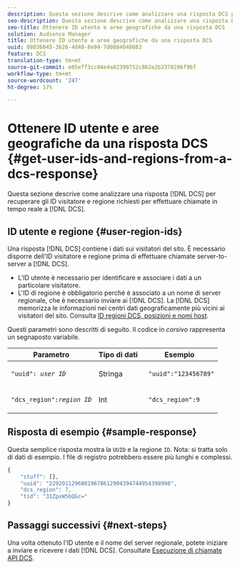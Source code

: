 ```yaml
---
description: Questa sezione descrive come analizzare una risposta DCS per recuperare gli ID visitatore e regione richiesti per effettuare chiamate in tempo reale al DCS.
seo-description: Questa sezione descrive come analizzare una risposta DCS per recuperare gli ID visitatore e regione richiesti per effettuare chiamate in tempo reale al DCS.
seo-title: Ottenere ID utente e aree geografiche da una risposta DCS
solution: Audience Manager
title: Ottenere ID utente e aree geografiche da una risposta DCS
uuid: 08036045-3b26-4d40-8e94-7d0884048683
feature: DCS
translation-type: tm+mt
source-git-commit: e05eff3cc04e4a82399752c862e2b2370286f96f
workflow-type: tm+mt
source-wordcount: '247'
ht-degree: 17%

---
```



# Ottenere ID utente e aree geografiche da una risposta DCS {#get-user-ids-and-regions-from-a-dcs-response}

Questa sezione descrive come analizzare una risposta [!DNL DCS] per recuperare gli ID visitatore e regione richiesti per effettuare chiamate in tempo reale a [!DNL DCS].

## ID utente e regione {#user-region-ids}

Una risposta [!DNL DCS] contiene i dati sui visitatori del sito. È necessario disporre dell&#39;ID visitatore e regione prima di effettuare chiamate server-to-server a [!DNL DCS].

* L&#39;ID utente è necessario per identificare e associare i dati a un particolare visitatore.
* L&#39;ID di regione è obbligatorio perché è associato a un nome di server regionale, che è necessario inviare ai [!DNL DCS]. La [!DNL DCS] memorizza le informazioni nei centri dati geograficamente più vicini ai visitatori del sito. Consulta [ID regioni DCS, posizioni e nomi host](../../../api/dcs-intro/dcs-api-reference/dcs-regions.md).

Questi parametri sono descritti di seguito. Il codice in *corsivo* rappresenta un segnaposto variabile.

<table id="table_822C02D5978348DCB7153001882D397C"> 
 <thead> 
  <tr> 
   <th colname="col1" class="entry"> Parametro </th> 
   <th colname="col2" class="entry"> Tipo di dati </th> 
   <th colname="col3" class="entry"> Esempio </th> 
  </tr> 
 </thead>
 <tbody> 
  <tr> 
   <td colname="col1"> <p><code>"uuid": <i>user ID</i></code> </p> </td> 
   <td colname="col2"> <p>Stringa </p> </td> 
   <td colname="col3"> <p> <code> "uuid":"123456789"</code> </p> </td> 
  </tr> 
  <tr> 
   <td colname="col1"> <p><code>"dcs_region":<i>region ID</i></code> </p> </td> 
   <td colname="col2"> <p>Int </p> </td> 
   <td colname="col3"> <p> <code> "dcs_region":9</code> </p> </td> 
  </tr> 
 </tbody> 
</table>

## Risposta di esempio {#sample-response}

Questa semplice risposta mostra la `UUID` e la regione `ID`. Nota: si tratta solo di dati di esempio. I file di registro potrebbero essere più lunghi e complessi.

```js
{
    "stuff": [],
    "uuid": "22920112968019678612904394744954398990",
    "dcs_region": 7,
    "tid": "31ZpxW5bQGc="
}
```

## Passaggi successivi {#next-steps}

Una volta ottenuto l&#39;ID utente e il nome del server regionale, potete iniziare a inviare e ricevere i dati [!DNL DCS]. Consultate [Esecuzione di chiamate API DCS](../../../api/dcs-intro/dcs-s2s/dcs-s2s-calls.md).
